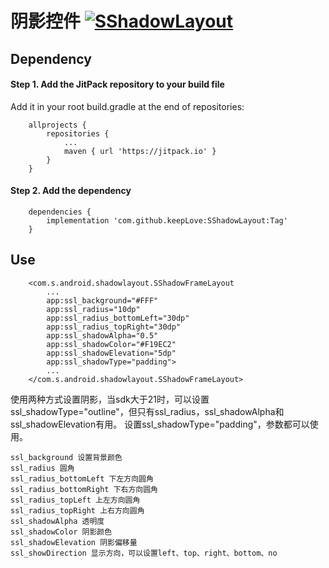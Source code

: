 # 阴影控件 [![SShadowLayout](https://jitpack.io/v/com.github.keepLove/SShadowLayout.svg)](https://jitpack.io/#com.github.keepLove/SShadowLayout)

## Dependency

#### Step 1. Add the JitPack repository to your build file

Add it in your root build.gradle at the end of repositories:


```
    allprojects {
    	repositories {
			...
			maven { url 'https://jitpack.io' }
		}
	}
```

#### Step 2. Add the dependency


```
    dependencies {
        implementation 'com.github.keepLove:SShadowLayout:Tag'
	}
```

## Use

```
    <com.s.android.shadowlayout.SShadowFrameLayout
        ...
        app:ssl_background="#FFF"
        app:ssl_radius="10dp"
        app:ssl_radius_bottomLeft="30dp"
        app:ssl_radius_topRight="30dp"
        app:ssl_shadowAlpha="0.5"
        app:ssl_shadowColor="#F19EC2"
        app:ssl_shadowElevation="5dp"
        app:ssl_shadowType="padding">
        ...
    </com.s.android.shadowlayout.SShadowFrameLayout>
```

使用两种方式设置阴影，当sdk大于21时，可以设置ssl_shadowType="outline"，但只有ssl_radius，ssl_shadowAlpha和ssl_shadowElevation有用。
设置ssl_shadowType="padding"，参数都可以使用。

    ssl_background 设置背景颜色
    ssl_radius 圆角
    ssl_radius_bottomLeft 下左方向圆角
    ssl_radius_bottomRight 下右方向圆角
    ssl_radius_topLeft 上左方向圆角
    ssl_radius_topRight 上右方向圆角
    ssl_shadowAlpha 透明度
    ssl_shadowColor 阴影颜色
    ssl_shadowElevation 阴影偏移量
    ssl_showDirection 显示方向，可以设置left、top、right、bottom、no
